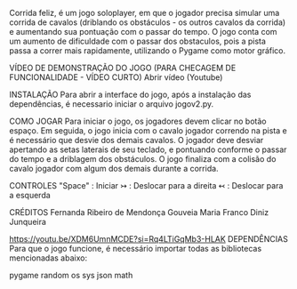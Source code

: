 Corrida feliz, é um jogo soloplayer, em que o jogador precisa simular uma corrida de cavalos (driblando os obstáculos - os outros cavalos da corrida) e aumentando sua pontuação com o passar do tempo. O jogo conta com um aumento de dificuldade com o passar dos obstaculos, pois a pista passa a correr mais rapidamente, utilizando o Pygame como motor gráfico. 

VÍDEO DE DEMONSTRAÇÃO DO JOGO (PARA CHECAGEM DE FUNCIONALIDADE - VÍDEO CURTO)
Abrir vídeo (Youtube)

INSTALAÇÃO
Para abrir a interface do jogo, após a instalação das dependências, é necessario iniciar o arquivo jogov2.py.

COMO JOGAR
Para iniciar o jogo, os jogadores devem clicar no botão espaço. Em seguida, o jogo inicia com o cavalo jogador correndo na pista e é necessário que desvie dos demais cavalos. O jogador deve desviar apertando as setas laterais de seu teclado, e pontuando conforme o passar do tempo e a driblagem dos obstáculos. O jogo finaliza com a colisão do cavalo jogador com algum dos demais durante a corrida. 


CONTROLES
"Space" : Iniciar 
↣ : Deslocar para a direita
↢ : Deslocar para a esquerda


CRÉDITOS
Fernanda Ribeiro de Mendonça Gouveia 
Maria Franco Diniz Junqueira


https://youtu.be/XDM6UmnMCDE?si=Rq4LTiGqMb3-HLAK
DEPENDÊNCIAS
Para que o jogo funcione, é necessário importar todas as bibliotecas mencionadas abaixo:

pygame
random
os
sys
json
math
